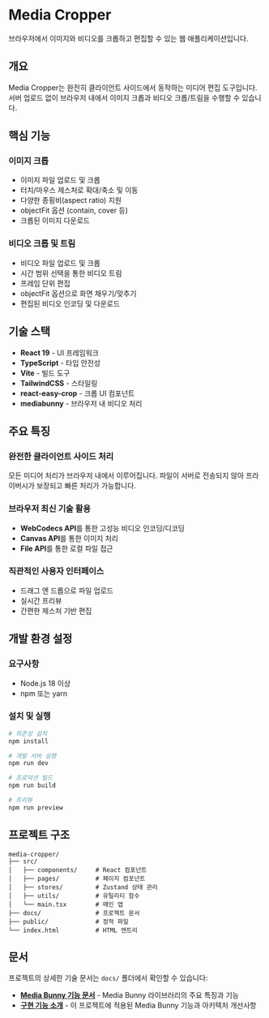 # Media Cropper

브라우저에서 이미지와 비디오를 크롭하고 편집할 수 있는 웹 애플리케이션입니다.

## 개요

Media Cropper는 완전히 클라이언트 사이드에서 동작하는 미디어 편집 도구입니다. 서버 업로드 없이 브라우저 내에서 이미지 크롭과 비디오 크롭/트림을 수행할 수 있습니다.

## 핵심 기능

### 이미지 크롭
- 이미지 파일 업로드 및 크롭
- 터치/마우스 제스처로 확대/축소 및 이동
- 다양한 종횡비(aspect ratio) 지원
- objectFit 옵션 (contain, cover 등)
- 크롭된 이미지 다운로드

### 비디오 크롭 및 트림
- 비디오 파일 업로드 및 크롭
- 시간 범위 선택을 통한 비디오 트림
- 프레임 단위 편집
- objectFit 옵션으로 화면 채우기/맞추기
- 편집된 비디오 인코딩 및 다운로드

## 기술 스택

- **React 19** - UI 프레임워크
- **TypeScript** - 타입 안전성
- **Vite** - 빌드 도구
- **TailwindCSS** - 스타일링
- **react-easy-crop** - 크롭 UI 컴포넌트
- **mediabunny** - 브라우저 내 비디오 처리

## 주요 특징

### 완전한 클라이언트 사이드 처리
모든 미디어 처리가 브라우저 내에서 이루어집니다. 파일이 서버로 전송되지 않아 프라이버시가 보장되고 빠른 처리가 가능합니다.

### 브라우저 최신 기술 활용
- **WebCodecs API**를 통한 고성능 비디오 인코딩/디코딩
- **Canvas API**를 통한 이미지 처리
- **File API**를 통한 로컬 파일 접근

### 직관적인 사용자 인터페이스
- 드래그 앤 드롭으로 파일 업로드
- 실시간 프리뷰
- 간편한 제스처 기반 편집

## 개발 환경 설정

### 요구사항
- Node.js 18 이상
- npm 또는 yarn

### 설치 및 실행

```bash
# 의존성 설치
npm install

# 개발 서버 실행
npm run dev

# 프로덕션 빌드
npm run build

# 프리뷰
npm run preview
```

## 프로젝트 구조

```
media-cropper/
├── src/
│   ├── components/     # React 컴포넌트
│   ├── pages/          # 페이지 컴포넌트
│   ├── stores/         # Zustand 상태 관리
│   ├── utils/          # 유틸리티 함수
│   └── main.tsx        # 메인 앱
├── docs/               # 프로젝트 문서
├── public/             # 정적 파일
└── index.html          # HTML 엔트리
```

## 문서

프로젝트의 상세한 기술 문서는 `docs/` 폴더에서 확인할 수 있습니다:

- **[Media Bunny 기능 문서](docs/mediabunny-features.md)** - Media Bunny 라이브러리의 주요 특징과 기능
- **[구현 기능 소개](docs/implementation-overview.md)** - 이 프로젝트에 적용된 Media Bunny 기능과 아키텍처 개선사항

